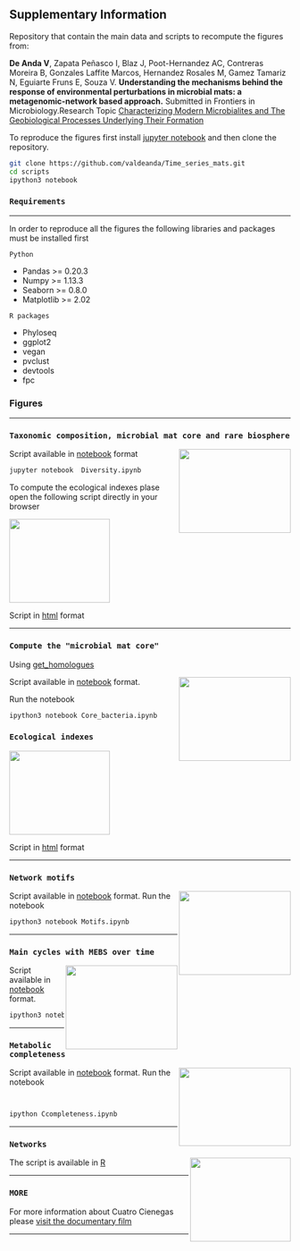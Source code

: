 ## Supplementary Information

Repository that contain the main data and scripts to recompute the figures from: 

**De Anda V**, Zapata Peñasco I, Blaz J, Poot-Hernandez AC, Contreras Moreira B, Gonzales Laffite Marcos, Hernandez Rosales M, Gamez Tamariz N, Eguiarte Fruns E, Souza V. **Understanding the mechanisms behind the response of environmental perturbations in microbial mats: a metagenomic-network based approach.** Submitted in Frontiers in Microbiology.Research Topic [Characterizing Modern Microbialites and The Geobiological Processes Underlying Their Formation](https://www.frontiersin.org/research-topics/5694/characterizing-modern-microbialites-and-the-geobiological-processes-underlying-their-formation)




To reproduce the figures first install [jupyter notebook](http://jupyter.org/install.html) and then clone the repository.  

```bash
git clone https://github.com/valdeanda/Time_series_mats.git
cd scripts 
ipython3 notebook 
```

### `Requirements`

---

In order to reproduce all the figures the following libraries and packages must be installed first 

`Python`
+ Pandas >= 0.20.3 
+ Numpy >= 1.13.3
+ Seaborn >= 0.8.0
+ Matplotlib >= 2.02

`R packages`
+ Phyloseq
+ ggplot2
+ vegan 
+ pvclust
+ devtools 
+ fpc


###  Figures

---

### `Taxonomic composition, microbial mat core and rare biosphere`

<img src="https://valdeanda.github.io/Time_series_mats/figures/Figure2.png" width="200" height="150" align="right">

Script available in [notebook](https://github.com/valdeanda/Time_series_mats/blob/master/scripts/Diversity.ipynb) format


```bash
jupyter notebook  Diversity.ipynb
```

To compute the ecological indexes plase open the following script  directly in your browser


<img src="https://valdeanda.github.io/Time_series_mats/figures/Figure1.png" width="180" height="150" align="righ">

Script in [html](https://valdeanda.github.io/Time_series_mats/scripts/AlfaDiversity.html) format


---


### `Compute the "microbial mat core"`

Using [get_homologues](https://github.com/eead-csic-compbio/get_homologues)

<img src="https://valdeanda.github.io/Time_series_mats/figures/Mats_core.png" width="200" height="150" align="right">

Script available in  [notebook](https://github.com/valdeanda/Time_series_mats/blob/master/scripts/Core_bacteria.ipynb) format. 

Run the notebook 

```bash
ipython3 notebook Core_bacteria.ipynb
```


### `Ecological indexes`


<img src="https://valdeanda.github.io/Time_series_mats/figures/diversity.png" width="180" height="150" align="righ">

Script in [html](https://valdeanda.github.io/Time_series_mats/scripts/AlfaDiversity.html) format 

---



### `Network motifs`

<img src="https://valdeanda.github.io/Time_series_mats/figures/motifs.png" width="200" height="150" align="right">

Script available in [notebook](https://github.com/valdeanda/Time_series_mats/blob/master/scripts/Motifs.ipynb) format.
Run the notebook

```bash
ipython3 notebook Motifs.ipynb
```
---


### `Main cycles with MEBS over time`


<img src="https://valdeanda.github.io/Time_series_mats/figures/MEBS_mats.png" width="200" height="150" align="right">

Script available in  [notebook](https://github.com/valdeanda/Time_series_mats/blob/master/scripts/MebsInTime.ipynb) format. 


```bash
ipython3 notebook MebsInTime.ipynb
```

---
### `Metabolic  completeness`

<img src="https://github.com/valdeanda/Time_series_mats/blob/master/figures/allS_paths_comp.png" width="200" height="140" align="right">

Script available in  [notebook](https://github.com/valdeanda/Time_series_mats/blob/master/scripts/completeness.ipynb) format.
Run the notebook

```bash


ipython Ccompleteness.ipynb
```


---

### `Networks`

<img src="https://valdeanda.github.io/Time_series_mats/figures/networkA.png" width="180" height="150" align="right">

The script  is available in [R](https://github.com/valdeanda/Time_series_mats/blob/master/scripts/finalToPlot.R)

---


### `MORE`

For more information about Cuatro Cienegas please [visit the documentary film](http://documentalcuatrocienegas.com/)

---
